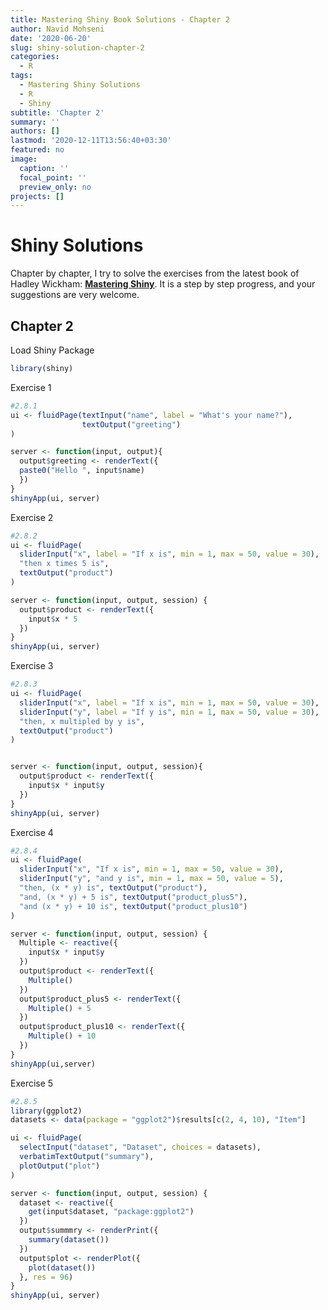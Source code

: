 ```yaml
---
title: Mastering Shiny Book Solutions - Chapter 2
author: Navid Mohseni
date: '2020-06-20'
slug: shiny-solution-chapter-2
categories:
  - R
tags:
  - Mastering Shiny Solutions
  - R
  - Shiny
subtitle: 'Chapter 2'
summary: ''
authors: []
lastmod: '2020-12-11T13:56:40+03:30'
featured: no
image:
  caption: ''
  focal_point: ''
  preview_only: no
projects: []
---
```


# Shiny Solutions

Chapter by chapter, I try to solve the exercises from the latest book of Hadley Wickham: [**Mastering Shiny**](https://mastering-shiny.org/). It is a step by step progress, and your suggestions are very welcome.

## Chapter 2



Load Shiny Package

```r
library(shiny)
```


Exercise 1

```r
#2.8.1
ui <- fluidPage(textInput("name", label = "What's your name?"),
                textOutput("greeting")
)

server <- function(input, output){
  output$greeting <- renderText({
  paste0("Hello ", input$name)
  })
}
shinyApp(ui, server)

```

Exercise 2

```r
#2.8.2
ui <- fluidPage(
  sliderInput("x", label = "If x is", min = 1, max = 50, value = 30),
  "then x times 5 is",
  textOutput("product")
)

server <- function(input, output, session) {
  output$product <- renderText({ 
    input$x * 5
  })
}
shinyApp(ui, server)
```

Exercise 3

```r
#2.8.3
ui <- fluidPage(
  sliderInput("x", label = "If x is", min = 1, max = 50, value = 30),
  sliderInput("y", label = "If y is", min = 1, max = 50, value = 30),
  "then, x multipled by y is",
  textOutput("product")
)


server <- function(input, output, session){
  output$product <- renderText({
    input$x * input$y
  })
}
shinyApp(ui, server)
```

Exercise 4

```r
#2.8.4
ui <- fluidPage(
  sliderInput("x", "If x is", min = 1, max = 50, value = 30),
  sliderInput("y", "and y is", min = 1, max = 50, value = 5),
  "then, (x * y) is", textOutput("product"),
  "and, (x * y) + 5 is", textOutput("product_plus5"),
  "and (x * y) + 10 is", textOutput("product_plus10")
)

server <- function(input, output, session) {
  Multiple <- reactive({
    input$x * input$y
  })
  output$product <- renderText({ 
    Multiple()
  })
  output$product_plus5 <- renderText({ 
    Multiple() + 5
  })
  output$product_plus10 <- renderText({ 
    Multiple() + 10
  })
}
shinyApp(ui,server)

```

Exercise 5

```r
#2.8.5
library(ggplot2)
datasets <- data(package = "ggplot2")$results[c(2, 4, 10), "Item"]

ui <- fluidPage(
  selectInput("dataset", "Dataset", choices = datasets),
  verbatimTextOutput("summary"),
  plotOutput("plot")
)

server <- function(input, output, session) {
  dataset <- reactive({
    get(input$dataset, "package:ggplot2")
  })
  output$summmry <- renderPrint({
    summary(dataset())
  })
  output$plot <- renderPlot({
    plot(dataset())
  }, res = 96)
}
shinyApp(ui, server)

```
